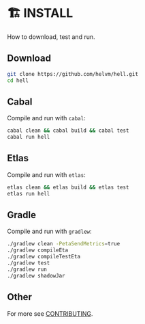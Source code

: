 # 🏗️ INSTALL

How to download, test and run.

## Download

```bash
git clone https://github.com/helvm/hell.git
cd hell
```

## Cabal

Compile and run with `cabal`:
```bash
cabal clean && cabal build && cabal test
cabal run hell
```

## Etlas

Compile and run with `etlas`:
```bash
etlas clean && etlas build && etlas test
etlas run hell
```

## Gradle

Compile and run with `gradlew`:
```bash
./gradlew clean -PetaSendMetrics=true
./gradlew compileEta
./gradlew compileTestEta
./gradlew test
./gradlew run
./gradlew shadowJar
```

## Other

For more see [CONTRIBUTING](CONTRIBUTING.md).
